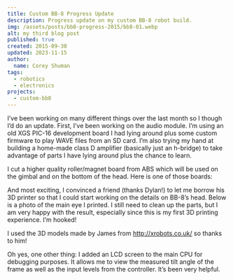 ```yaml
---
title: Custom BB-8 Progress Update
description: Progress update on my custom BB-8 robot build.
img: /assets/posts/bb8-progress-2015/bb8-01.webp
alt: my third blog post
published: true
created: 2015-09-30
updated: 2023-11-15
author: 
  name: Corey Shuman
tags: 
  - robotics
  - electronics
projects:
  - custom-bb8
---
```


I’ve been working on many different things over the last month so I though I’d do an update. First, I’ve been working on the audio module. I’m using an old XGS PIC-16 development board I had lying around plus some custom firmware to play WAVE files from an SD card. I’m also trying my hand at building a home-made class D amplifier (basically just an h-bridge) to take advantage of parts I have lying around plus the chance to learn.

<position justify="center">
  <progressive-image src="/assets/posts/bb8-progress-2015/bb8-01.webp" width="650px" alt="a" size="large" >
  </progressive-image>
</position>

I cut a higher quality roller/magnet board from ABS which will be used on the gimbal and on the bottom of the head. Here is one of those boards:

<position justify="center">
  <progressive-image src="/assets/posts/bb8-progress-2015/bb8-02.webp" width="650px" alt="a" size="large" >
  </progressive-image>
</position>

And most exciting, I convinced a friend (thanks Dylan!) to let me borrow his 3D printer so that I could start working on the details on BB-8’s head. Below is a photo of the main eye I printed. I still need to clean up the parts, but I am very happy with the result, especially since this is my first 3D printing experience. I’m hooked!

<position justify="center">
  <progressive-image src="/assets/posts/bb8-progress-2015/bb8-03.webp" width="650px" alt="a" size="large" >
  </progressive-image>
</position>

I used the 3D models made by James from http://xrobots.co.uk/ so thanks to him!

Oh yes, one other thing: I added an LCD screen to the main CPU for debugging purposes. It allows me to view the measured tilt angle of the frame as well as the input levels from the controller. It’s been very helpful.

<position justify="center">
  <progressive-image src="/assets/posts/bb8-progress-2015/bb8-04.webp" width="650px" alt="a" size="large" >
  </progressive-image>
</position>
